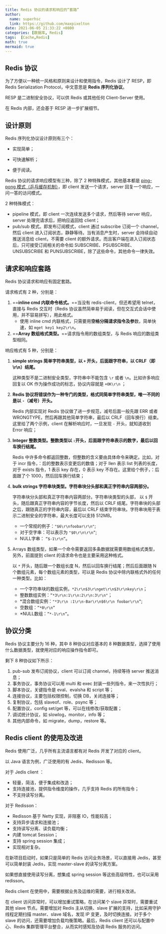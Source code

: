 ```yaml
---
title: Redis 协议的请求和响应的“套路”
author:
  name: superhsc
  link: https://github.com/maxpixelton
date: 2021-06-05 21:33:22 +0800
categories: [数据库, Redis]
tags:  [Cache,Redis]
math: true
mermaid: true
---
```


## Redis 协议

为了方便以一种统一风格和原则来设计和使用指令，Redis 设计了 RESP，即 Redis Serialization Protocol，中文意思是 **Redis 序列化协议**。

RESP 是二进制安全协议，可以供 Redis 或其他任何 Client-Server 使用。

在 Redis 内部，还会基于 RESP 进一步扩展细节。

## 设计原则

Redis 序列化协议设计原则有三个：

- 实现简单；

- 可快速解析；

- 便于阅读。

Redis 协议的请求响应模型有三种，除了 2 种特殊模式，其他基本都是 [ping-pong 模式（乒乓缓存机制）](https://blog.csdn.net/chenyu201003/article/details/81449762)，即 client 发送一个请求，server 回复一个响应，一问一答的访问模式。

2 种特殊模式：

- pipeline 模式，即 client 一次连续发送多个请求，然后等待 server 响应，server 处理完请求后，把响应返回给 client；
- pub/sub 模式。即发布订阅模式，client 通过 subscribe 订阅一个 channel，然后 client 进入订阅状态，静静等待。当有消息产生时，server 会持续自动推送消息给 client，不需要 client 的额外请求。而且客户端在进入订阅状态后，只可接受订阅相关的命令如 SUBSCRIBE、PSUBSCRIBE、UNSUBSCRIBE 和 PUNSUBSCRIBE，除了这些命令，其他命令一律失效。

## 请求和响应套路

Redis 协议请求和响应有固定套路。

请求格式有 2 种，分别是：

1. ==**inline cmd 内联命令格式。**==当没有 redis-client，但还希望用 telnet，直接与 Redis 交互时（Redis 协议虽然简单易于阅读，但在交互式会话中使用，并不容易拼写），用此格式。
   - 使用 inline cmd 内联格式，只需要用**空格分隔请求指令及参**数，简单快速，如 `mget key1 key2\r\n`。
2. ==**Array 数组格式类型。**==请求指令用的数组类型，与 Redis 响应的数组类型相同。

响应格式有 5 种，分别是：

1. **simple strings 简单字符串类型，以 `+` 开头，后面跟字符串，以 CRLF（即 \r\n）结尾。**

   这种类型不是二进制安全类型，字符串中不能包含 `\r` 或者 `\n`。比如许多响应回复以 OK 作为操作成功的标志，协议内容就是 `+OK\r\n` ；

2. **Redis 协议将错误作为一种专门的类型，格式同简单字符串类型，唯一不同的是以 `-`（减号）开头。**

   Redis 内部实现对 Redis 协议做了进一步规范，减号后面一般先跟 ERR 或者 WRONGTYPE，然后再跟其他简单字符串，最后以 CRLF（回车换行）结束。这里给了两个示例，client 在解析响应时，一旦发现 `-` 开头，就知道收到 Error 响应；

3. **Integer 整数类型。整数类型以 `:`开头，后面跟字符串表示的数字，最后以回车换行结尾。**

   Redis 中许多命令都返回整数，但整数的含义要由具体命令来确定。比如，对于 incr 指令，：后的整数表示变更后的数值；对于 llen 表示 list 列表的长度，对于 exists 指令，1 表示 key 存在，0 表示 key 不存在。这里给个例子，：后面跟了个 1000，然后回车换行结束；

4. **bulk strings 字符串块类型。字符串块分头部和真正字符串内容两部分。**

   字符串块分头部和真正字符串内容两部分。字符串块类型的头部， 以 `$` 开头，随后跟真正字符串内容的字节长度，然后以 CRLF 结尾。字符串块的头部之后，跟随真正的字符串内容，最后以 CRLF 结束字符串块。字符串块用于表示二进制安全的字符串，最大长度可以支持 512MB。

   - 一个常规的例子：`"$6\r\nfoobar\r\n"`;
   - 对于空字串：可以表示为 `"$0\r\n\r\n”`;
   - NULL字串： `“$-1\r\n”`。

5. Arrays 数组类型，如果一个命令需要返回多条数据就需要用数组格式类型，另外，前面提到 client 的请求命令也是主要采用这种格式。

   以 `*` 开头，随后跟一个数组长度 N，然后以回车换行结尾；然后后面跟随 N 个数组元素，每个数组元素的类型，可以是 Redis 协议中除内联格式外的任何一种类型。比如：

   - 一个字符串块的数组实例，`*2\r\n$3\r\nget\r\n$3\r\nkey\r\n`；
   - 整数数组实例：`”*3\r\n:1\r\n:2\r\n:3\r\n"`；
   - *混合数组实例：`"*3\r\n :1\r\n-Bar\r\n$6\r\n foobar\r\n”`;
   - 空数组：`”*0\r\n”`
   - *NULL数组：`”*-1\r\n”`。



## 协议分类

Redis 协议主要分为 16 种，其中 8 种协议对应基本的 8 种数据类型，选择了使用什么数据类型，就使用对应的响应操作指令即可。

剩下 8 种协议如下所示：

1. pub-sub 发布订阅协议，client 可以订阅 channel，持续等待 server 推送消息；
2. 事务协议，事务协议可以用 multi 和 exec 封装一些列指令，来一次性执行；
3. 脚本协议，关键指令是 eval、evalsha 和 script 等；
4. 连接协议，主要包括权限控制，切换 DB，关闭连接等；
5. 复制协议，包括 slaveof、role、psync 等；
6. 配置协议，config set/get 等，可以在线修改/获取配置；
7. 调试统计协议，如 slowlog，monitor，info 等；
8. 其他内部命令，如 migrate，dump，restore 等。



## Redis client 的使用及改进

Redis 使用广泛，几乎所有主流语言都有对 Redis 开发了对应的 client。

以 Java 语言为例，广泛使用的有 Jedis、Redisson 等。

对于 Jedis client ：

- 轻量，简洁，便于集成和改造；
- 支持连接池，提供指令维度的操作，几乎支持 Redis 的所有指令；
- 不支持读写分离。

对于 Redisson：

- Redisson 基于 Netty 实现，非阻塞 IO，性能较高；
- 支持异步请求和连接池；
- 支持读写分离、读负载均衡；
- 内建 tomcat Session；
- 支持 spring session 集成；
- 实现相对复杂。

在新项目启动时，如果只是简单的 Redis 访问业务场景，可以直接用 Jedis，甚至可以简单封装 Jedis，实现 master-slave 的读写分离方案。

如果想直接使用读写分离，想集成 spring session 等这些高级特性，也可以采用 redisson。

Redis client 在使用中，需要根据业务及运维的需要，进行相关改进。

在 client 访问异常时，可以增加重试策略，在访问某个 slave 异常时，需要重试其他 slave 节点。需要增加对 Redis 主从切换、slave 扩展的支持，比如采用守护线程定期扫描 master、slave 域名，发现 IP 变更，及时切换连接。对于多个 slave 的访问，还需要增加负载均衡策略。最后，Redis client 还可以与配置中心、Redis 集群管理平台整合，从而实时感知及协调 Redis 服务的访问。